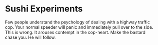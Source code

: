 Sushi Experiments
====
Few people understand the psychology of dealing with a highway traffic
cop. Your normal speeder will panic and immediately pull over to the
side. This is wrong. It arouses contempt in the cop-heart. Make the
bastard chase you. He will follow.
